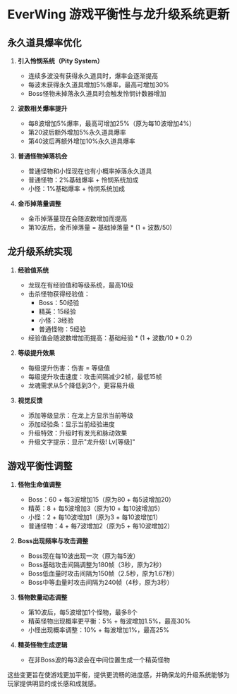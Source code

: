 # EverWing 游戏平衡性与龙升级系统更新

## 永久道具爆率优化

1. **引入怜悯系统（Pity System）**
   - 连续多波没有获得永久道具时，爆率会逐渐提高
   - 每波未获得永久道具增加5%爆率，最高可增加30%
   - Boss怪物未掉落永久道具时会触发怜悯计数器增加

2. **波数相关爆率提升**
   - 每8波增加5%爆率，最高可增加25%（原为每10波增加4%）
   - 第20波后额外增加5%永久道具爆率
   - 第40波后再额外增加10%永久道具爆率

3. **普通怪物掉落机会**
   - 普通怪物和小怪现在也有小概率掉落永久道具
   - 普通怪物：2%基础爆率 + 怜悯系统加成
   - 小怪：1%基础爆率 + 怜悯系统加成

4. **金币掉落量调整**
   - 金币掉落量现在会随波数增加而提高
   - 第10波后，金币掉落量 = 基础掉落量 * (1 + 波数/50)

## 龙升级系统实现

1. **经验值系统**
   - 龙现在有经验值和等级系统，最高10级
   - 击杀怪物获得经验值：
     - Boss：50经验
     - 精英：15经验
     - 小怪：3经验
     - 普通怪物：5经验
   - 经验值会随波数增加而提高：基础经验 * (1 + 波数/10 * 0.2)

2. **等级提升效果**
   - 每级提升伤害：伤害 = 等级值
   - 每级提升攻击速度：攻击间隔减少2帧，最低15帧
   - 龙魂需求从5个降低到3个，更容易升级

3. **视觉反馈**
   - 添加等级显示：在龙上方显示当前等级
   - 添加经验条：显示当前经验进度
   - 升级特效：升级时有发光和脉动效果
   - 升级文字提示：显示"龙升级! Lv[等级]"

## 游戏平衡性调整

1. **怪物生命值调整**
   - Boss：60 + 每3波增加15（原为80 + 每5波增加20）
   - 精英：8 + 每5波增加3（原为10 + 每10波增加5）
   - 小怪：2 + 每10波增加1（原为3 + 每10波增加1）
   - 普通怪物：4 + 每7波增加2（原为5 + 每10波增加2）

2. **Boss出现频率与攻击调整**
   - Boss现在每10波出现一次（原为每5波）
   - Boss基础攻击间隔调整为180帧（3秒，原为2秒）
   - Boss低血量时攻击间隔为150帧（2.5秒，原为1.67秒）
   - Boss中等血量时攻击间隔为240帧（4秒，原为3秒）

3. **怪物数量动态调整**
   - 第10波后，每5波增加1个怪物，最多8个
   - 精英怪物出现概率更平衡：5% + 每波增加1.5%，最高30%
   - 小怪出现概率调整：10% + 每波增加1%，最高25%

4. **精英怪物生成逻辑**
   - 在非Boss波的每3波会在中间位置生成一个精英怪物

这些变更旨在使游戏更加平衡，提供更流畅的进度感，并确保龙的升级系统能够为玩家提供明显的成长感和成就感。 
